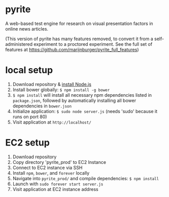 # pyrite
A web-based test engine for research on visual presentation factors in online
news articles.

(This version of pyrite has many features removed, to convert it from a self-administered experiment to a proctored experiment. See the full set of features at https://github.com/marijnburger/pyrite_full_features)

# local setup
1. Download repository & [install Node.js](https://nodejs.org/en/download/)
2. Install bower globally: `$ npm install -g bower`
3. `$ npm install` will install all necessary npm dependencies listed in `package.json`, followed by automatically installing all bower dependencies in `bower.json`
4. Initialize application: `$ sudo node server.js` (needs 'sudo' because it runs on port 80)
5. Visit application at `http://localhost/`

# EC2 setup
1. Download repository
2. Copy directory 'pyrite_prod' to EC2 Instance
3. Connect to EC2 instance via SSH
4. Install `npm`, `bower`, and `forever` locally
5. Navigate into `pyrite_prod/` and compile dependencies: `$ npm install`
6. Launch with `sudo forever start server.js`
7. Visit application at EC2 instance address
